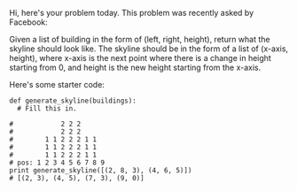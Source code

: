 Hi, here's your problem today. This problem was recently asked by Facebook:

Given a list of building in the form of (left, right, height), return what the skyline should look like. The skyline should be in the form of a list of (x-axis, height), where x-axis is the next point where there is a change in height starting from 0, and height is the new height starting from the x-axis.

Here's some starter code:
```
def generate_skyline(buildings):
  # Fill this in.

#            2 2 2
#            2 2 2
#        1 1 2 2 2 1 1
#        1 1 2 2 2 1 1
#        1 1 2 2 2 1 1
# pos: 1 2 3 4 5 6 7 8 9
print generate_skyline([(2, 8, 3), (4, 6, 5)])
# [(2, 3), (4, 5), (7, 3), (9, 0)]
```
